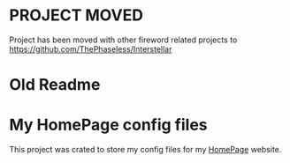 
# PROJECT MOVED
Project has been moved with other fireword related projects to <https://github.com/ThePhaseless/Interstellar>


# Old Readme
# My HomePage config files

This project was crated to store my config files for my [HomePage](https://github.com/benphelps/homepage) website.
